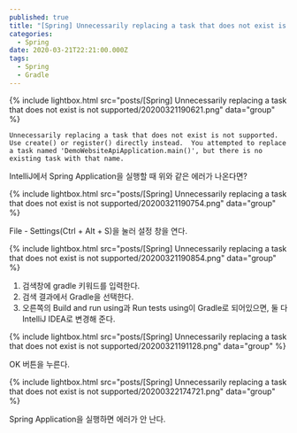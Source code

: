 ```yaml
---
published: true
title: "[Spring] Unnecessarily replacing a task that does not exist is not supported"
categories:
  - Spring
date: 2020-03-21T22:21:00.000Z
tags:
  - Spring
  - Gradle
---
```


{% include lightbox.html src="posts/[Spring] Unnecessarily replacing a task that does not exist is not supported/20200321190621.png" data="group" %}

```
Unnecessarily replacing a task that does not exist is not supported.  Use create() or register() directly instead.  You attempted to replace a task named 'DemoWebsiteApiApplication.main()', but there is no existing task with that name.
```

IntelliJ에서 Spring Application을 실행할 때 위와 같은 에러가 나온다면?

{% include lightbox.html src="posts/[Spring] Unnecessarily replacing a task that does not exist is not supported/20200321190754.png" data="group" %}

File - Settings(Ctrl + Alt + S)을 눌러 설정 창을 연다.

{% include lightbox.html src="posts/[Spring] Unnecessarily replacing a task that does not exist is not supported/20200321190854.png" data="group" %}

1. 검색창에 gradle 키워드를 입력한다.
2. 검색 결과에서 Gradle을 선택한다.
3. 오른쪽의 Build and run using과 Run tests using이 Gradle로 되어있으면, 둘 다 IntelliJ IDEA로 변경해 준다.

{% include lightbox.html src="posts/[Spring] Unnecessarily replacing a task that does not exist is not supported/20200321191128.png" data="group" %}

OK 버튼을 누른다.

{% include lightbox.html src="posts/[Spring] Unnecessarily replacing a task that does not exist is not supported/20200322174721.png" data="group" %}

Spring Application을 실행하면 에러가 안 난다.